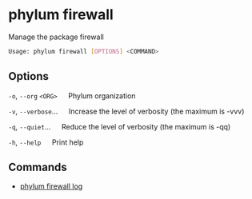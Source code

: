 # phylum firewall

Manage the package firewall

```sh
Usage: phylum firewall [OPTIONS] <COMMAND>
```

## Options

`-o`, `--org` `<ORG>`
&emsp; Phylum organization

`-v`, `--verbose`...
&emsp; Increase the level of verbosity (the maximum is -vvv)

`-q`, `--quiet`...
&emsp; Reduce the level of verbosity (the maximum is -qq)

`-h`, `--help`
&emsp; Print help

## Commands

* [phylum firewall log](./phylum_firewall_log.md)
